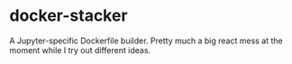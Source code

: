# docker-stacker

A Jupyter-specific Dockerfile builder. Pretty much a big react mess at the moment while I try out different ideas.